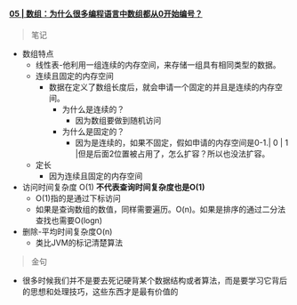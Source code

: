 #### [05 | 数组：为什么很多编程语言中数组都从0开始编号？](https://time.geekbang.org/column/article/40961)

> 笔记

* 数组特点
    * 线性表-他利用一组连续的内存空间，来存储一组具有相同类型的数据。
    * 连续且固定的内存空间
        * 数据在定义了数组长度后，就会申请一个固定的并且是连续的内存空间。
            * 为什么是连续的？
                * 因为数组要做到随机访问
            * 为什么是固定的？
                * 因为是连续的，如果不固定，假如申请的内存空间是0-1.| 0 | 1 |但是后面2位置被占用了，怎么扩容？所以也没法扩容。
    * 定长
        * 因为连续且固定的内存空间
* 访问时间复杂度 O(1) **不代表查询时间复杂度也是O(1)**
    * O(1)指的是通过下标访问
    * 如果是查询数组的数值，同样需要遍历。O(n)。如果是排序的通过二分法查找也需要O(logn)
* 删除-平均时间复杂度O(n)
    * 类比JVM的标记清楚算法
> 金句
* 很多时候我们并不是要去死记硬背某个数据结构或者算法，而是要学习它背后的思想和处理技巧，这些东西才是最有价值的

